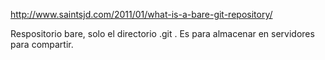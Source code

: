 http://www.saintsjd.com/2011/01/what-is-a-bare-git-repository/

Respositorio bare, solo el directorio .git . Es para almacenar en servidores para compartir.
